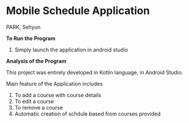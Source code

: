 # Mobile Schedule Application

PARK, Sehyun  


****************To Run the Program****************    

1. Simply launch the application in android studio
   

****************Analysis of the Program****************   

This project was entirely developed in Kotlin language, in Android Studio.

Main feature of the Application includes

1. To add a course with course details
2. To edit a course
3. To remove a course
4. Automatic creation of schdule based from courses provided
